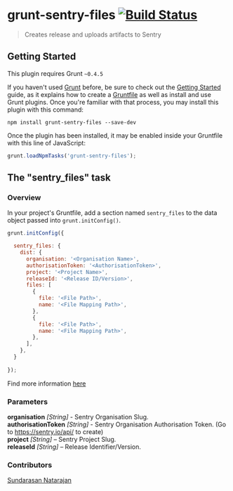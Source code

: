 # grunt-sentry-files [![Build Status](https://travis-ci.org/Sujsun/grunt-sentry-files.svg?branch=master)](https://travis-ci.org/Sujsun/grunt-sentry-files)

> Creates release and uploads artifacts to Sentry

## Getting Started
This plugin requires Grunt `~0.4.5`

If you haven't used [Grunt](http://gruntjs.com/) before, be sure to check out the [Getting Started](http://gruntjs.com/getting-started) guide, as it explains how to create a [Gruntfile](http://gruntjs.com/sample-gruntfile) as well as install and use Grunt plugins. Once you're familiar with that process, you may install this plugin with this command:

```shell
npm install grunt-sentry-files --save-dev
```

Once the plugin has been installed, it may be enabled inside your Gruntfile with this line of JavaScript:

```js
grunt.loadNpmTasks('grunt-sentry-files');
```

## The "sentry_files" task

### Overview
In your project's Gruntfile, add a section named `sentry_files` to the data object passed into `grunt.initConfig()`.

```js
grunt.initConfig({

  sentry_files: {
    dist: {
      organisation: '<Organisation Name>',
      authorisationToken: '<AuthorisationToken>',
      project: '<Project Name>',
      releaseId: '<Release ID/Version>',
      files: [
        {
          file: '<File Path>',
          name: '<File Mapping Path>',
        },
        {
          file: '<File Path>',
          name: '<File Mapping Path>',
        },
      ],
    },
  }
  
});
```

Find more information [here](https://docs.sentry.io/api/releases/post-release-files/)

### Parameters

**organisation** _[String]_ - Sentry Organisation Slug.  
**authorisationToken** _[String]_ - Sentry Organisation Authorisation Token. (Go to https://sentry.io/api/ to create)  
**project** _[String]_ – Sentry Project Slug.  
**releaseId** _[String]_ – Release Identifier/Version.

### Contributors
[Sundarasan Natarajan](https://github.com/sundarasan)
